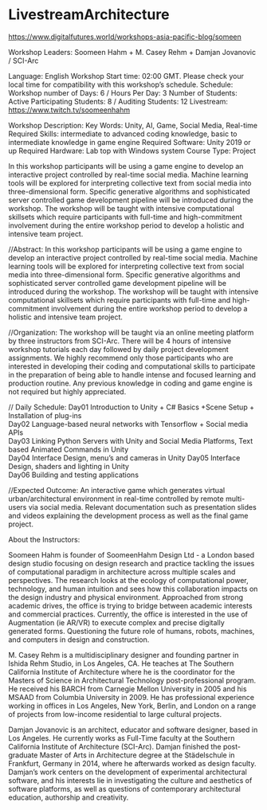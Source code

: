 # LivestreamArchitecture
https://www.digitalfutures.world/workshops-asia-pacific-blog/someen

Workshop Leaders:  Soomeen Hahm + M. Casey Rehm + Damjan Jovanovic / SCI-Arc

Language: English
Workshop Start time: 02:00 GMT. Please check your local time for compatibility with this workshop’s schedule.
Schedule:  Workshop  number of Days: 6  / Hours Per Day: 3
Number of Students: Active Participating Students: 8  /  Auditing Students: 12
Livestream: https://www.twitch.tv/soomeenhahm

Workshop Description:
Key Words: Unity, AI, Game, Social Media, Real-time
Required Skills: intermediate to advanced coding knowledge, basic to intermediate knowledge in game engine 
Required Software:  Unity 2019 or up
Required Hardware: Lab top with Windows system
Course Type: Project

In this workshop participants will be using a game engine to develop an interactive project controlled by real-time social media. Machine learning tools will be explored for interpreting collective text from social media into three-dimensional form. Specific generative algorithms and sophisticated server controlled game development pipeline will be introduced during the workshop. The workshop will be taught with intensive computational skillsets which require participants with full-time and high-commitment involvement during the entire workshop period to develop a holistic and intensive team project.

 //Abstract: In this workshop participants will be using a game engine to develop an interactive project controlled by real-time social media. Machine learning tools will be explored for interpreting collective text from social media into three-dimensional form. Specific generative algorithms and sophisticated server controlled game development pipeline will be introduced during the workshop. The workshop will be taught with intensive computational skillsets which require participants with full-time and high-commitment involvement during the entire workshop period to develop a holistic and intensive team project.    

 //Organization: The workshop will be taught via an online meeting platform by three instructors from SCI-Arc. There will be 4 hours of intensive workshop tutorials each day followed by daily project development assignments. We highly recommend only those participants who are interested in developing their coding and computational skills to participate in the preparation of being able to handle intense and focused learning and production routine. Any previous knowledge in coding and game engine is not required but highly appreciated.   

// Daily Schedule: 
Day01 Introduction to Unity + C# Basics +Scene Setup + Installation of plug-ins  
Day02 Language-based neural networks with Tensorflow + Social media APIs   
Day03 Linking Python Servers with Unity and Social Media Platforms, Text based Animated Commands in Unity  
Day04 Interface Design, menu’s and cameras in Unity 
Day05 Interface Design, shaders and lighting in Unity  
Day06 Building and testing applications 

//Expected Outcome: An interactive game which generates virtual urban/architectural environment in real-time controlled by remote multi-users via social media. Relevant documentation such as presentation slides and videos explaining the development process as well as the final game project.

About the Instructors:

Soomeen Hahm is founder of SoomeenHahm Design Ltd - a London based design studio focusing on design research and practice tackling the issues of computational paradigm in architecture across multiple scales and perspectives. The research looks at the ecology of computational power, technology, and human intuition and sees how this collaboration impacts on the design industry and physical environment. Approached from strong academic drives, the office is trying to bridge between academic interests and commercial practices. Currently, the office is interested in the use of Augmentation (ie AR/VR) to execute complex and precise digitally generated forms. Questioning the future role of humans, robots, machines, and computers in design and construction.

M. Casey Rehm is a multidisciplinary designer and founding partner in Ishida Rehm Studio, in Los Angeles, CA. He teaches at The Southern California Institute of Architecture where he is the coordinator for the Masters of Science in Architectural Technology post-professional program. He received his BARCH from Carnegie Mellon University in 2005 and his MSAAD from Columbia University in 2009.  He has professional experience working in offices in Los Angeles, New York, Berlin, and London on a range of projects from low-income residential to large cultural projects. 

Damjan Jovanovic is an architect, educator and software designer, based in Los Angeles. He currently works as Full-Time faculty at the Southern California Institute of Architecture (SCI-Arc). Damjan finished the post-graduate Master of Arts in Architecture degree at the Städelschule in Frankfurt, Germany in 2014, where he afterwards worked as design faculty. Damjan’s work centers on the development of experimental architectural software, and his interests lie in investigating the culture and aesthetics of software platforms, as well as questions of contemporary architectural education, authorship and creativity.
